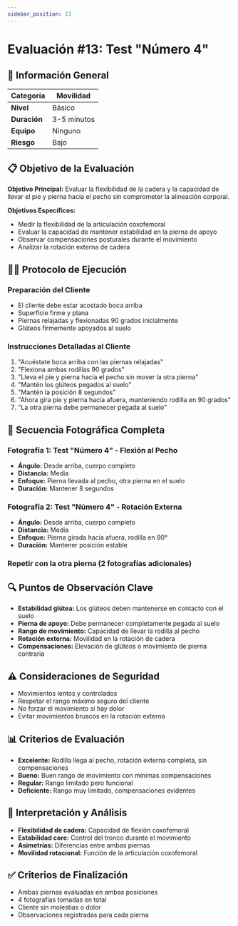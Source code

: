 ```yaml
---
sidebar_position: 13
---
```


# Evaluación #13: Test "Número 4"

## 🎯 Información General
| **Categoría** | Movilidad |
|---|---|
| **Nivel** | Básico |
| **Duración** | 3-5 minutos |
| **Equipo** | Ninguno |
| **Riesgo** | Bajo |

## 📋 Objetivo de la Evaluación
**Objetivo Principal:** Evaluar la flexibilidad de la cadera y la capacidad de llevar el pie y pierna hacia el pecho sin comprometer la alineación corporal.

**Objetivos Específicos:**
- Medir la flexibilidad de la articulación coxofemoral
- Evaluar la capacidad de mantener estabilidad en la pierna de apoyo
- Observar compensaciones posturales durante el movimiento
- Analizar la rotación externa de cadera

## 🏃‍♂️ Protocolo de Ejecución

### **Preparación del Cliente**
- El cliente debe estar acostado boca arriba
- Superficie firme y plana
- Piernas relajadas y flexionadas 90 grados inicialmente
- Glúteos firmemente apoyados al suelo

### **Instrucciones Detalladas al Cliente**
1. "Acuéstate boca arriba con las piernas relajadas"
2. "Flexiona ambas rodillas 90 grados"
3. "Lleva el pie y pierna hacia el pecho sin mover la otra pierna"
4. "Mantén los glúteos pegados al suelo"
5. "Mantén la posición 8 segundos"
6. "Ahora gira pie y pierna hacia afuera, manteniendo rodilla en 90 grados"
7. "La otra pierna debe permanecer pegada al suelo"

## 📸 Secuencia Fotográfica Completa

### **Fotografía 1: Test "Número 4" - Flexión al Pecho**
- **Ángulo:** Desde arriba, cuerpo completo
- **Distancia:** Media
- **Enfoque:** Pierna llevada al pecho, otra pierna en el suelo
- **Duración:** Mantener 8 segundos

### **Fotografía 2: Test "Número 4" - Rotación Externa**
- **Ángulo:** Desde arriba, cuerpo completo  
- **Distancia:** Media
- **Enfoque:** Pierna girada hacia afuera, rodilla en 90°
- **Duración:** Mantener posición estable

### **Repetir con la otra pierna** (2 fotografías adicionales)

## 🔍 Puntos de Observación Clave
- **Estabilidad glútea:** Los glúteos deben mantenerse en contacto con el suelo
- **Pierna de apoyo:** Debe permanecer completamente pegada al suelo
- **Rango de movimiento:** Capacidad de llevar la rodilla al pecho
- **Rotación externa:** Movilidad en la rotación de cadera
- **Compensaciones:** Elevación de glúteos o movimiento de pierna contraria

## ⚠️ Consideraciones de Seguridad
- Movimientos lentos y controlados
- Respetar el rango máximo seguro del cliente
- No forzar el movimiento si hay dolor
- Evitar movimientos bruscos en la rotación externa

## 📊 Criterios de Evaluación
- **Excelente:** Rodilla llega al pecho, rotación externa completa, sin compensaciones
- **Bueno:** Buen rango de movimiento con mínimas compensaciones
- **Regular:** Rango limitado pero funcional
- **Deficiente:** Rango muy limitado, compensaciones evidentes

## 🎯 Interpretación y Análisis
- **Flexibilidad de cadera:** Capacidad de flexión coxofemoral
- **Estabilidad core:** Control del tronco durante el movimiento
- **Asimetrías:** Diferencias entre ambas piernas
- **Movilidad rotacional:** Función de la articulación coxofemoral

## ✅ Criterios de Finalización
- Ambas piernas evaluadas en ambas posiciones
- 4 fotografías tomadas en total
- Cliente sin molestias o dolor
- Observaciones registradas para cada pierna

